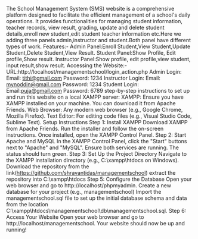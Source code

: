 The School Management System (SMS) website is a comprehensive platform designed to facilitate the efficient management of a school's daily operations. It provides functionalities for managing student information, teacher records, view result, grading, update and delete student details,enroll new student,edit student teacher information etc.Here we adding three panels admin,instructor and student.Both panel have different types of work. Features:- Admin Panel:Enroll Student,View Student,Update Student,Delete Student,View Result. Student Panel:Show Profile, Edit profile,Show result. Instructor Panel:Show profile, edit profile,view student, input result,show result. Accessing the Website:- URL:http://localhost/managementschool/login_action.php Admin Login: Email: tithi@gmail.com Password: 1234 Instructor Login: Email: mynoddin@gmail.com Password: 1234 Student Login: Email:puja@gmail.com Password: 6789 step-by-step instructions to set up and run this website on a local XAMPP server: XAMPP: Ensure you have XAMPP installed on your machine. You can download it from Apache Friends. Web Browser: Any modern web browser (e.g., Google Chrome, Mozilla Firefox). Text Editor: For editing code files (e.g., Visual Studio Code, Sublime Text). Setup Instructions Step 1: Install XAMPP Download XAMPP from Apache Friends. Run the installer and follow the on-screen instructions. Once installed, open the XAMPP Control Panel. Step 2: Start Apache and MySQL In the XAMPP Control Panel, click the "Start" buttons next to "Apache" and "MySQL". Ensure both services are running. The status should turn green. Step 3: Set Up the Project Directory Navigate to the XAMPP installation directory (e.g., C:\xampp\htdocs on Windows). Download the repository from the link(https://github.com/shravantidas/managementschool) extract the repository into C:\xampp\htdocs
Step 5: Configure the Database Open your web browser and go to http://localhost/phpmyadmin. Create a new database for your project (e.g., managementschool) Import the managementschool.sql file to set up the initial database schema and data from the location C:\xampp\htdocs\managementschool\db\managementschool.sql. Step 6: Access Your Website Open your web browser and go to http://localhost/managementschool. Your website should now be up and running!
